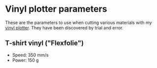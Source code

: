 # Vinyl plotter parameters

These are the parameters to use when cutting various materials with my [vinyl plotter](https://www.ebay.de/itm/254174939361). They have been discovered by trial and error.

## T-shirt vinyl ("Flexfolie")

* Speed: 350 mm/s  
* Power: 150 g
